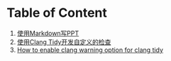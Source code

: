 
# Table of Content

1. [使用Markdown写PPT](/ppt_by_mardown_pandoc_reveal/)
2. [使用Clang Tidy开发自定义的检查](/clang_tidy_checker/)
3. [How to enable clang warning option for clang tidy](/clang_warning_enabled_in_clang_tidy/)


